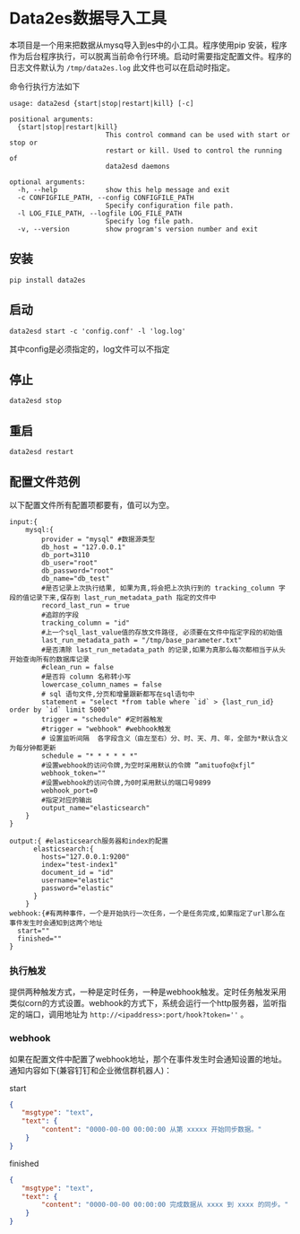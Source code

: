 # Data2es数据导入工具

本项目是一个用来把数据从mysq导入到es中的小工具。程序使用pip 安装，程序作为后台程序执行，可以脱离当前命令行环境。启动时需要指定配置文件。程序的日志文件默认为 ```/tmp/data2es.log``` 此文件也可以在启动时指定。

命令行执行方法如下

```shell
usage: data2esd {start|stop|restart|kill} [-c]

positional arguments:
  {start|stop|restart|kill}
                        This control command can be used with start or stop or
                        restart or kill. Used to control the running of
                        data2esd daemons

optional arguments:
  -h, --help            show this help message and exit
  -c CONFIGFILE_PATH, --config CONFIGFILE_PATH
                        Specify configuration file path.
  -l LOG_FILE_PATH, --logfile LOG_FILE_PATH
                        Specify log file path.
  -v, --version         show program's version number and exit
```

## 安装

```shell
pip install data2es
```

## 启动

```shell
data2esd start -c 'config.conf' -l 'log.log'
```

其中config是必须指定的，log文件可以不指定

## 停止

```shell
data2esd stop
```

## 重启

```shell
data2esd restart
```

## 配置文件范例

 以下配置文件所有配置项都要有，值可以为空。

```hocon
input:{
    mysql:{
        provider = "mysql" #数据源类型        
        db_host = "127.0.0.1"
        db_port=3110
        db_user="root"
        db_password="root"
        db_name="db_test"
        #是否记录上次执行结果, 如果为真,将会把上次执行到的 tracking_column 字段的值记录下来,保存到 last_run_metadata_path 指定的文件中
        record_last_run = true
        #追踪的字段
        tracking_column = "id"        
        #上一个sql_last_value值的存放文件路径, 必须要在文件中指定字段的初始值
        last_run_metadata_path = "/tmp/base_parameter.txt"
        #是否清除 last_run_metadata_path 的记录,如果为真那么每次都相当于从头开始查询所有的数据库记录
        #clean_run = false
        #是否将 column 名称转小写
        lowercase_column_names = false
        # sql 语句文件,分页和增量跟新都写在sql语句中
        statement = "select *from table where `id` > {last_run_id} order by `id` limit 5000"
        trigger = "schedule" #定时器触发
        #trigger = "webhook" #webhook触发
        # 设置监听间隔  各字段含义（由左至右）分、时、天、月、年，全部为*默认含义为每分钟都更新
        schedule = "* * * * * *"
        #设置webhook的访问令牌,为空时采用默认的令牌 ”amituofo@xfjl“
        webhook_token=""
        #设置webhook的访问令牌,为0时采用默认的端口号9899
        webhook_port=0        
        #指定对应的输出
        output_name="elasticsearch"
    }   
}

output:{ #elasticsearch服务器和index的配置
      elasticsearch:{
        hosts="127.0.0.1:9200"        
        index="test-index1"
        document_id = "id"
        username="elastic"
        password="elastic"
      }       
    }
webhook:{#有两种事件，一个是开始执行一次任务，一个是任务完成,如果指定了url那么在事件发生时会通知到这两个地址
  start=""
  finished=""
}

```

### 执行触发

提供两种触发方式，一种是定时任务，一种是webhook触发。定时任务触发采用类似corn的方式设置。webhook的方式下，系统会运行一个http服务器，监听指定的端口，调用地址为 ```http://<ipaddress>:port/hook?token=''``` 。 

### webhook

如果在配置文件中配置了webhook地址，那个在事件发生时会通知设置的地址。通知内容如下(兼容钉钉和企业微信群机器人)：

start

```json
{
   "msgtype": "text",
   "text": {
        "content": "0000-00-00 00:00:00 从第 xxxxx 开始同步数据。"
    }
}
```



finished

```json
{
   "msgtype": "text",
   "text": {
        "content": "0000-00-00 00:00:00 完成数据从 xxxx 到 xxxx 的同步。"
    }
}
```

